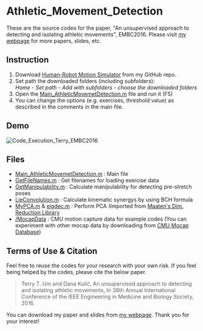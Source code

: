 # Athletic_Movement_Detection
These are the source codes for the paper, "An unsupervised approach to detecting and isolating athletic movements", EMBC2016. Please visit [my webpage](http://terryum.io/publications/#EMBC2016) for more papers, slides, etc.

## Instruction

1. Download [Human-Robot Motion Simulator](https://github.com/terryum/Human-Robot-Motion-Simulator-based-on-Lie-Group) from my GitHub repo. 
2. Set path the downloaded folders (including subfolders): <br/>
  *Home - Set path - Add with subfolders - choose the downloaded folders*
3. Open the [Main_AthleticMovemetDetection.m](https://github.com/terryum/Athletic_Movement_Detection/blob/master/Main_AthleticMovemetDetection.m) file and run it (F5)
4. You can change the options (e.g. exercises, threshold value) as described in the comments in the main file.

## Demo

![Code_Execution_Terry_EMBC2016](https://s3.amazonaws.com/www.terryum.io/images/EMBC2016_Code.gif)

## Files
* [Main_AthleticMovemetDetection.m](https://github.com/terryum/Athletic_Movement_Detection/blob/master/Main_AthleticMovemetDetection.m)        : Main file
* [GetFileNames.m](https://github.com/terryum/Athletic_Movement_Detection/blob/master/GetFileNames.m)     : Get filenames for loading exercise data
* [GetManipulability.m](https://github.com/terryum/Athletic_Movement_Detection/blob/master/GetManipulability.m) : Calculate manipulability for detecting pre-stretch poses
* [LieConvolution.m](https://github.com/terryum/Athletic_Movement_Detection/blob/master/LieConvolution.m) : Calculate kinematic synergys by using BCH formula
* [MyPCA.m](https://github.com/terryum/Athletic_Movement_Detection/blob/master/MyPCA.m) & [eigdec.m](https://github.com/terryum/Athletic_Movement_Detection/blob/master/eigdec.m) : Perform PCA (Imported from [Maaten's Dim. Reduction Library](https://lvdmaaten.github.io/drtoolbox/)
* [/MocapData](https://github.com/terryum/Athletic_Movement_Detection/tree/master/MocapData)       :  CMU motion capture data for example codes (You can experiment with other mocap data by downloading from [CMU Mocap Database](http://mocap.cs.cmu.edu/))

## Terms of Use & Citation
Feel free to reuse the codes for your research with your own risk. If you feel being helped by the codes, please cite the below paper.

>Terry T. Um and Dana Kulić,  An unsupervised approach to detecting and isolating athletic movements,  In 38th Annual International Conference of the IEEE Engineering in Medicine and Biology Society,  2016. 

You can download my paper and slides from [my webpage](http://terryum.io/publications/#EMBC2016).
Thank you for your interest!
